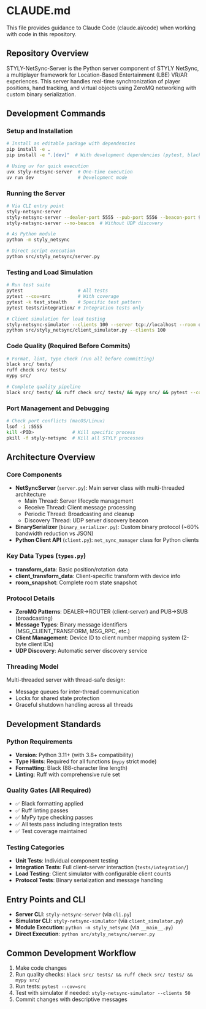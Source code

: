 # CLAUDE.md

This file provides guidance to Claude Code (claude.ai/code) when working with code in this repository.

## Repository Overview

STYLY-NetSync-Server is the Python server component of STYLY NetSync, a multiplayer framework for Location-Based Entertainment (LBE) VR/AR experiences. This server handles real-time synchronization of player positions, hand tracking, and virtual objects using ZeroMQ networking with custom binary serialization.

## Development Commands

### Setup and Installation
```bash
# Install as editable package with dependencies
pip install -e .
pip install -e ".[dev]"  # With development dependencies (pytest, black, ruff, mypy)

# Using uv for quick execution
uvx styly-netsync-server  # One-time execution
uv run dev                # Development mode
```

### Running the Server
```bash
# Via CLI entry point
styly-netsync-server
styly-netsync-server --dealer-port 5555 --pub-port 5556 --beacon-port 9999
styly-netsync-server --no-beacon  # Without UDP discovery

# As Python module
python -m styly_netsync

# Direct script execution
python src/styly_netsync/server.py
```

### Testing and Load Simulation
```bash
# Run test suite
pytest                    # All tests
pytest --cov=src          # With coverage
pytest -k test_stealth    # Specific test pattern
pytest tests/integration/ # Integration tests only

# Client simulation for load testing
styly-netsync-simulator --clients 100 --server tcp://localhost --room default_room
python src/styly_netsync/client_simulator.py --clients 100
```

### Code Quality (Required Before Commits)
```bash
# Format, lint, type check (run all before committing)
black src/ tests/
ruff check src/ tests/
mypy src/

# Complete quality pipeline
black src/ tests/ && ruff check src/ tests/ && mypy src/ && pytest --cov=src
```

### Port Management and Debugging
```bash
# Check port conflicts (macOS/Linux)
lsof -i :5555
kill <PID>              # Kill specific process
pkill -f styly-netsync  # Kill all STYLY processes
```

## Architecture Overview

### Core Components
- **NetSyncServer** (`server.py`): Main server class with multi-threaded architecture
  - Main Thread: Server lifecycle management
  - Receive Thread: Client message processing  
  - Periodic Thread: Broadcasting and cleanup
  - Discovery Thread: UDP server discovery beacon
- **BinarySerializer** (`binary_serializer.py`): Custom binary protocol (~60% bandwidth reduction vs JSON)
- **Python Client API** (`client.py`): `net_sync_manager` class for Python clients

### Key Data Types (`types.py`)
- **transform_data**: Basic position/rotation data
- **client_transform_data**: Client-specific transform with device info
- **room_snapshot**: Complete room state snapshot

### Protocol Details
- **ZeroMQ Patterns**: DEALER→ROUTER (client-server) and PUB→SUB (broadcasting)
- **Message Types**: Binary message identifiers (MSG_CLIENT_TRANSFORM, MSG_RPC, etc.)
- **Client Management**: Device ID to client number mapping system (2-byte client IDs)
- **UDP Discovery**: Automatic server discovery service

### Threading Model
Multi-threaded server with thread-safe design:
- Message queues for inter-thread communication
- Locks for shared state protection
- Graceful shutdown handling across all threads

## Development Standards

### Python Requirements
- **Version**: Python 3.11+ (with 3.8+ compatibility)
- **Type Hints**: Required for all functions (`mypy` strict mode)
- **Formatting**: Black (88-character line length)
- **Linting**: Ruff with comprehensive rule set

### Quality Gates (All Required)
- ✅ Black formatting applied
- ✅ Ruff linting passes
- ✅ MyPy type checking passes  
- ✅ All tests pass including integration tests
- ✅ Test coverage maintained

### Testing Categories
- **Unit Tests**: Individual component testing
- **Integration Tests**: Full client-server interaction (`tests/integration/`)
- **Load Testing**: Client simulator with configurable client counts
- **Protocol Tests**: Binary serialization and message handling

## Entry Points and CLI
- **Server CLI**: `styly-netsync-server` (via `cli.py`)
- **Simulator CLI**: `styly-netsync-simulator` (via `client_simulator.py`)
- **Module Execution**: `python -m styly_netsync` (via `__main__.py`)
- **Direct Execution**: `python src/styly_netsync/server.py`

## Common Development Workflow
1. Make code changes
2. Run quality checks: `black src/ tests/ && ruff check src/ tests/ && mypy src/`
3. Run tests: `pytest --cov=src`
4. Test with simulator if needed: `styly-netsync-simulator --clients 50`
5. Commit changes with descriptive messages